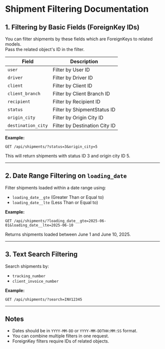 
# Shipment Filtering Documentation

## 1. Filtering by Basic Fields (ForeignKey IDs)

You can filter shipments by these fields which are ForeignKeys to related models.  
Pass the related object's ID in the filter.

| Field            | Description                   |
|------------------|-------------------------------|
| `user`           | Filter by User ID             |
| `driver`         | Filter by Driver ID           |
| `client`         | Filter by Client ID           |
| `client_branch`  | Filter by Client Branch ID    |
| `recipient`      | Filter by Recipient ID        |
| `status`         | Filter by ShipmentStatus ID   |
| `origin_city`    | Filter by Origin City ID      |
| `destination_city`| Filter by Destination City ID|

**Example:**

```
GET /api/shipments/?status=3&origin_city=5
```

This will return shipments with status ID 3 and origin city ID 5.

---

## 2. Date Range Filtering on `loading_date`

Filter shipments loaded within a date range using:

- `loading_date__gte` (Greater Than or Equal to)
- `loading_date__lte` (Less Than or Equal to)

**Example:**

```
GET /api/shipments/?loading_date__gte=2025-06-01&loading_date__lte=2025-06-10
```

Returns shipments loaded between June 1 and June 10, 2025.

---

## 3. Text Search Filtering

Search shipments by:

- `tracking_number`
- `client_invoice_number`

**Example:**

```
GET /api/shipments/?search=INV12345
```

---

## Notes

- Dates should be in `YYYY-MM-DD` or `YYYY-MM-DDTHH:MM:SS` format.
- You can combine multiple filters in one request.
- ForeignKey filters require IDs of related objects.
